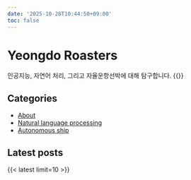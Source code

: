 ```yaml
---
date: '2025-10-28T10:44:50+09:00'
toc: false
---
```


# Yeongdo Roasters
인공지능, 자연어 처리, 그리고 자율운항선박에 대해 탐구합니다.
{{<my-img image="title2.png" caption="" width="50%">}}

## Categories
- [About](/about)
- [Natural language processing](/nlp)
- [Autonomous ship](/autonomous-ship)

## Latest posts
{{< latest limit=10  >}}

